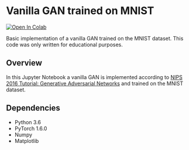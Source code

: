 # Vanilla GAN trained on MNIST

[![Open In Colab](https://colab.research.google.com/assets/colab-badge.svg)](https://colab.research.google.com/github/DDreher/vanilla_gan_pytorch/blob/main/vanilla_gan_pytorch.ipynb)

Basic implementation of a vanilla GAN trained on the MNIST dataset. This code was only written for educational purposes.

## Overview

In this Jupyter Notebook a vanilla GAN is implemented according to [NIPS 2016 Tutorial: Generative Adversarial Networks](https://arxiv.org/pdf/1701.00160.pdf) and trained on the MNIST dataset.

## Dependencies

* Python 3.6
* PyTorch 1.6.0
* Numpy
* Matplotlib
